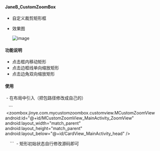 #### JaneB_CustomZoomBox
- 自定义裁剪矩形框

- 效果图

  ![image](https://github.com/YinCanSheng/JaneB_CustomZoomBox/blob/master/MyCustomZoomBox/gif/ZoomBox.gif)
  

#### 功能说明
 - 点击框内移动矩形
 - 点击边框线单向缩放矩形
 - 点击边角双向缩放矩形
 

 #### 使用
  - 在布局中引入（把包路径修改成自己的）

  
    ```
    <zoombox.jinye.com.mycustomzoombox.customview.MCustomZoomView
        android:id="@+id/MCustomZoomView_MainActivity_ZoomView"
        android:layout_width="match_parent"
        android:layout_height="match_parent"
        android:layout_below="@+id/CardView_MainActivity_head"
        />   
       
     ```
  - 矩形初始状态自行修改源码即可
